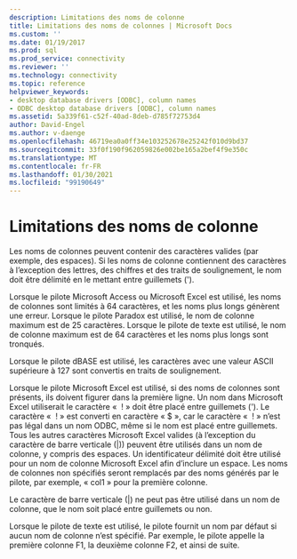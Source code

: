 ```yaml
---
description: Limitations des noms de colonne
title: Limitations des noms de colonnes | Microsoft Docs
ms.custom: ''
ms.date: 01/19/2017
ms.prod: sql
ms.prod_service: connectivity
ms.reviewer: ''
ms.technology: connectivity
ms.topic: reference
helpviewer_keywords:
- desktop database drivers [ODBC], column names
- ODBC desktop database drivers [ODBC], column names
ms.assetid: 5a339f61-c52f-40ad-8deb-d785f72753d4
author: David-Engel
ms.author: v-daenge
ms.openlocfilehash: 46719ea0a0ff34e103252678e25242f010d9bd37
ms.sourcegitcommit: 33f0f190f962059826e002be165a2bef4f9e350c
ms.translationtype: MT
ms.contentlocale: fr-FR
ms.lasthandoff: 01/30/2021
ms.locfileid: "99190649"
---
```

# <a name="column-name-limitations"></a>Limitations des noms de colonne
Les noms de colonnes peuvent contenir des caractères valides (par exemple, des espaces). Si les noms de colonne contiennent des caractères à l’exception des lettres, des chiffres et des traits de soulignement, le nom doit être délimité en le mettant entre guillemets (').  
  
 Lorsque le pilote Microsoft Access ou Microsoft Excel est utilisé, les noms de colonnes sont limités à 64 caractères, et les noms plus longs génèrent une erreur. Lorsque le pilote Paradox est utilisé, le nom de colonne maximum est de 25 caractères. Lorsque le pilote de texte est utilisé, le nom de colonne maximum est de 64 caractères et les noms plus longs sont tronqués.  
  
 Lorsque le pilote dBASE est utilisé, les caractères avec une valeur ASCII supérieure à 127 sont convertis en traits de soulignement.  
  
 Lorsque le pilote Microsoft Excel est utilisé, si des noms de colonnes sont présents, ils doivent figurer dans la première ligne. Un nom dans Microsoft Excel utiliserait le caractère «  ! » doit être placé entre guillemets ('). Le caractère «  ! » est converti en caractère « $ », car le caractère «  ! » n’est pas légal dans un nom ODBC, même si le nom est placé entre guillemets. Tous les autres caractères Microsoft Excel valides (à l’exception du caractère de barre verticale (&#124;)) peuvent être utilisés dans un nom de colonne, y compris des espaces. Un identificateur délimité doit être utilisé pour un nom de colonne Microsoft Excel afin d’inclure un espace. Les noms de colonnes non spécifiés seront remplacés par des noms générés par le pilote, par exemple, « col1 » pour la première colonne.  
  
 Le caractère de barre verticale (&#124;) ne peut pas être utilisé dans un nom de colonne, que le nom soit placé entre guillemets ou non.  
  
 Lorsque le pilote de texte est utilisé, le pilote fournit un nom par défaut si aucun nom de colonne n’est spécifié. Par exemple, le pilote appelle la première colonne F1, la deuxième colonne F2, et ainsi de suite.
